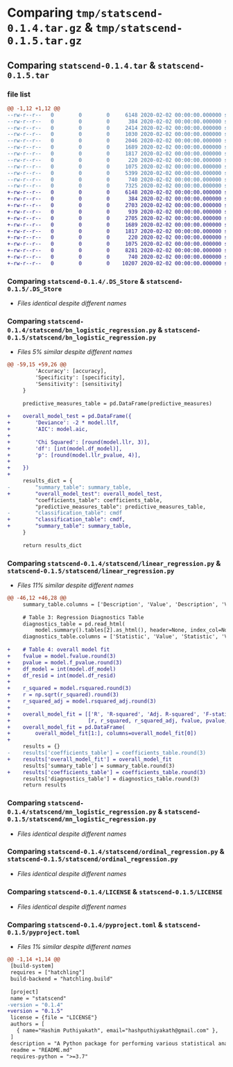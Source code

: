 # Comparing `tmp/statscend-0.1.4.tar.gz` & `tmp/statscend-0.1.5.tar.gz`

## Comparing `statscend-0.1.4.tar` & `statscend-0.1.5.tar`

### file list

```diff
@@ -1,12 +1,12 @@
--rw-r--r--   0        0        0     6148 2020-02-02 00:00:00.000000 statscend-0.1.4/.DS_Store
--rw-r--r--   0        0        0      384 2020-02-02 00:00:00.000000 statscend-0.1.4/statscend/__init__.py
--rw-r--r--   0        0        0     2414 2020-02-02 00:00:00.000000 statscend-0.1.4/statscend/bn_logistic_regression.py
--rw-r--r--   0        0        0     1030 2020-02-02 00:00:00.000000 statscend-0.1.4/statscend/datasets.py
--rw-r--r--   0        0        0     2046 2020-02-02 00:00:00.000000 statscend-0.1.4/statscend/linear_regression.py
--rw-r--r--   0        0        0     1689 2020-02-02 00:00:00.000000 statscend-0.1.4/statscend/mn_logistic_regression.py
--rw-r--r--   0        0        0     1817 2020-02-02 00:00:00.000000 statscend-0.1.4/statscend/ordinal_regression.py
--rw-r--r--   0        0        0      220 2020-02-02 00:00:00.000000 statscend-0.1.4/.gitignore
--rw-r--r--   0        0        0     1075 2020-02-02 00:00:00.000000 statscend-0.1.4/LICENSE
--rw-r--r--   0        0        0     5399 2020-02-02 00:00:00.000000 statscend-0.1.4/README.md
--rw-r--r--   0        0        0      740 2020-02-02 00:00:00.000000 statscend-0.1.4/pyproject.toml
--rw-r--r--   0        0        0     7325 2020-02-02 00:00:00.000000 statscend-0.1.4/PKG-INFO
+-rw-r--r--   0        0        0     6148 2020-02-02 00:00:00.000000 statscend-0.1.5/.DS_Store
+-rw-r--r--   0        0        0      384 2020-02-02 00:00:00.000000 statscend-0.1.5/statscend/__init__.py
+-rw-r--r--   0        0        0     2703 2020-02-02 00:00:00.000000 statscend-0.1.5/statscend/bn_logistic_regression.py
+-rw-r--r--   0        0        0      939 2020-02-02 00:00:00.000000 statscend-0.1.5/statscend/datasets.py
+-rw-r--r--   0        0        0     2705 2020-02-02 00:00:00.000000 statscend-0.1.5/statscend/linear_regression.py
+-rw-r--r--   0        0        0     1689 2020-02-02 00:00:00.000000 statscend-0.1.5/statscend/mn_logistic_regression.py
+-rw-r--r--   0        0        0     1817 2020-02-02 00:00:00.000000 statscend-0.1.5/statscend/ordinal_regression.py
+-rw-r--r--   0        0        0      220 2020-02-02 00:00:00.000000 statscend-0.1.5/.gitignore
+-rw-r--r--   0        0        0     1075 2020-02-02 00:00:00.000000 statscend-0.1.5/LICENSE
+-rw-r--r--   0        0        0     8281 2020-02-02 00:00:00.000000 statscend-0.1.5/README.md
+-rw-r--r--   0        0        0      740 2020-02-02 00:00:00.000000 statscend-0.1.5/pyproject.toml
+-rw-r--r--   0        0        0    10207 2020-02-02 00:00:00.000000 statscend-0.1.5/PKG-INFO
```

### Comparing `statscend-0.1.4/.DS_Store` & `statscend-0.1.5/.DS_Store`

 * *Files identical despite different names*

### Comparing `statscend-0.1.4/statscend/bn_logistic_regression.py` & `statscend-0.1.5/statscend/bn_logistic_regression.py`

 * *Files 5% similar despite different names*

```diff
@@ -59,15 +59,26 @@
         'Accuracy': [accuracy],
         'Specificity': [specificity],
         'Sensitivity': [sensitivity]
     }
 
     predictive_measures_table = pd.DataFrame(predictive_measures)
 
+    overall_model_test = pd.DataFrame({
+        'Deviance': -2 * model.llf,
+        'AIC': model.aic,
+
+        'Chi Squared': [round(model.llr, 3)],
+        'df': [int(model.df_model)],
+        'p': [round(model.llr_pvalue, 4)],
+
+    })
+
     results_dict = {
-        "summary_table": summary_table,
+        "overall_model_test": overall_model_test,
         "coefficients_table": coefficients_table,
         "predictive_measures_table": predictive_measures_table,
-        "classification_table": cmdf
+        "classification_table": cmdf,
+        "summary_table": summary_table,
     }
 
     return results_dict
```

### Comparing `statscend-0.1.4/statscend/linear_regression.py` & `statscend-0.1.5/statscend/linear_regression.py`

 * *Files 11% similar despite different names*

```diff
@@ -46,12 +46,28 @@
     summary_table.columns = ['Description', 'Value', 'Description', 'Value']
 
     # Table 3: Regression Diagnostics Table
     diagnostics_table = pd.read_html(
         model.summary().tables[2].as_html(), header=None, index_col=None)[0]
     diagnostics_table.columns = ['Statistic', 'Value', 'Statistic', 'Value']
 
+    # Table 4: overall model fit
+    fvalue = model.fvalue.round(3)
+    pvalue = model.f_pvalue.round(3)
+    df_model = int(model.df_model)
+    df_resid = int(model.df_resid)
+
+    r_squared = model.rsquared.round(3)
+    r = np.sqrt(r_squared).round(3)
+    r_squared_adj = model.rsquared_adj.round(3)
+
+    overall_model_fit = [['R', 'R-squared', 'Adj. R-squared', 'F-statistic', 'p-value', 'df-model', 'df-resid'],
+                         [r, r_squared, r_squared_adj, fvalue, pvalue, df_model, df_resid]]
+    overall_model_fit = pd.DataFrame(
+        overall_model_fit[1:], columns=overall_model_fit[0])
+
     results = {}
-    results['coefficients_table'] = coefficients_table.round(3)
+    results['overall_model_fit'] = overall_model_fit
     results['summary_table'] = summary_table.round(3)
+    results['coefficients_table'] = coefficients_table.round(3)
     results['diagnostics_table'] = diagnostics_table.round(3)
     return results
```

### Comparing `statscend-0.1.4/statscend/mn_logistic_regression.py` & `statscend-0.1.5/statscend/mn_logistic_regression.py`

 * *Files identical despite different names*

### Comparing `statscend-0.1.4/statscend/ordinal_regression.py` & `statscend-0.1.5/statscend/ordinal_regression.py`

 * *Files identical despite different names*

### Comparing `statscend-0.1.4/LICENSE` & `statscend-0.1.5/LICENSE`

 * *Files identical despite different names*

### Comparing `statscend-0.1.4/pyproject.toml` & `statscend-0.1.5/pyproject.toml`

 * *Files 1% similar despite different names*

```diff
@@ -1,14 +1,14 @@
 [build-system]
 requires = ["hatchling"]
 build-backend = "hatchling.build"
 
 [project]
 name = "statscend"
-version = "0.1.4"
+version = "0.1.5"
 license = {file = "LICENSE"}
 authors = [
   { name="Hashim Puthiyakath", email="hashputhiyakath@gmail.com" },
 ]
 description = "A Python package for performing various statistical analyses"
 readme = "README.md"
 requires-python = ">=3.7"
```

